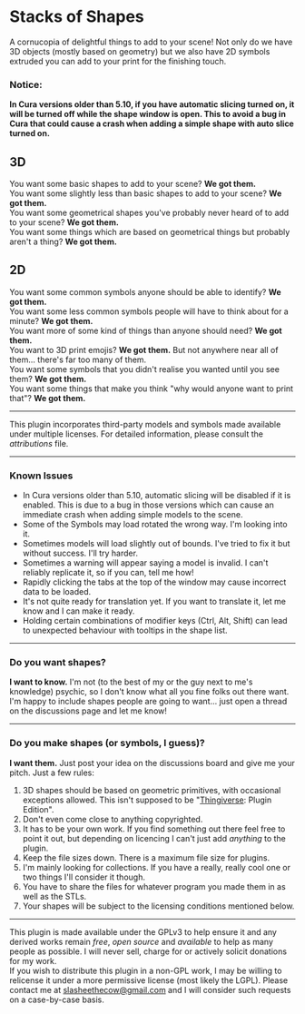 # Stacks of Shapes
A cornucopia of delightful things to add to your scene! Not only do we have 3D objects (mostly based on geometry) but we also have 2D symbols extruded you can add to your print for the finishing touch.

### Notice:
**In Cura versions older than 5.10, if you have automatic slicing turned on, it will be turned off while the shape window is open. This to avoid a bug in Cura that could cause a crash when adding a simple shape with auto slice turned on.**

## 3D
You want some basic shapes to add to your scene? **We got them.**  
You want some slightly less than basic shapes to add to your scene? **We got them.**  
You want some geometrical shapes you've probably never heard of to add to your scene? **We got them.**  
You want some things which are based on geometrical things but probably aren't a thing? **We got them.**
## 2D
You want some common symbols anyone should be able to identify? **We got them.**  
You want some less common symbols people will have to think about for a minute? **We got them.**  
You want more of some kind of things than anyone should need? **We got them.**  
You want to 3D print emojis? **We got them.** But not anywhere near all of them... there's far too many of them.  
You want some symbols that you didn't realise you wanted until you see them? **We got them.**  
You want some things that make you think "why would anyone want to print that"? **We got them.**
  
---
  
This plugin incorporates third-party models and symbols made available under multiple licenses. For detailed information, please consult the *attributions* file.

---
### Known Issues
- In Cura versions older than 5.10, automatic slicing will be disabled if it is enabled. This is due to a bug in those versions which can cause an immediate crash when adding simple models to the scene.
- Some of the Symbols may load rotated the wrong way. I'm looking into it.
- Sometimes models will load slightly out of bounds. I've tried to fix it but without success. I'll try harder.
- Sometimes a warning will appear saying a model is invalid. I can't reliably replicate it, so if you can, tell me how!
- Rapidly clicking the tabs at the top of the window may cause incorrect data to be loaded.
- It's not quite ready for translation yet. If you want to translate it, let me know and I can make it ready.
- Holding certain combinations of modifier keys (Ctrl, Alt, Shift) can lead to unexpected behaviour with tooltips in the shape list.
---
### Do you want shapes?
**I want to know.** I'm not (to the best of my or the guy next to me's knowledge) psychic, so I don't know what all you fine folks out there want. I'm happy to include shapes people are going to want... just open a thread on the discussions page and let me know!

---
### Do you make shapes (or symbols, I guess)?
**I want them.** Just post your idea on the discussions board and give me your pitch. Just a few rules:
1. 3D shapes should be based on geometric primitives, with occasional exceptions allowed. This isn't supposed to be "[Thingiverse](https://www.thingiverse.com): Plugin Edition".
1. Don't even come close to anything copyrighted.
1. It has to be your own work. If you find something out there feel free to point it out, but depending on licencing I can't just add *anything* to the plugin.
1. Keep the file sizes down. There is a maximum file size for plugins.
1. I'm mainly looking for collections. If you have a really, really cool one or two things I'll consider it though.
1. You have to share the files for whatever program you made them in as well as the STLs.
1. Your shapes will be subject to the licensing conditions mentioned below.
---
This plugin is made available under the GPLv3 to help ensure it and any derived works remain *free*, *open source* and *available* to help as many people as possible. I will never sell, charge for or actively solicit donations for my work.  
If you wish to distribute this plugin in a non-GPL work, I may be willing to relicense it under a more permissive license (most likely the LGPL). Please contact me at slasheethecow@gmail.com and I will consider such requests on a case-by-case basis.